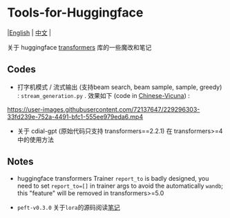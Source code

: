 # Tools-for-Huggingface
|[English](https://github.com/LZY-the-boys/Tools-for-HuggingfaceTransformers/blob/main/README.md) | [中文](https://github.com/LZY-the-boys/Tools-for-HuggingfaceTransformers/blob/main/README-zh.md) |

关于 huggingface [transformers](https://github.com/huggingface/transformers) 库的一些魔改和笔记

## Codes

- 打字机模式 / 流式输出 (支持beam search, beam sample, sample, greedy) : `stream_generation.py` . 效果如下 (code in [Chinese-Vicuna](https://github.com/Facico/Chinese-Vicuna/)) :

https://user-images.githubusercontent.com/72137647/229296303-33fd239e-752a-4491-bfc1-555ee979eda6.mp4

- 关于 cdial-gpt (原始代码只支持 transformers==2.2.1) 在 transformers>=4 中的使用方法

## Notes

- huggingface transformers Trainer `report_to` is badly designed, you need to set `report_to=[]` in trainer args to avoid the automatically `wandb`; this "feature" will be removed in transformers>=5.0

- `peft-v0.3.0` 关于`lora`的源码阅读[笔记](https://github.com/LZY-the-boys/Tools-for-HuggingfaceTransformers/blob/main/Notes/peft-v0.3.0.md)